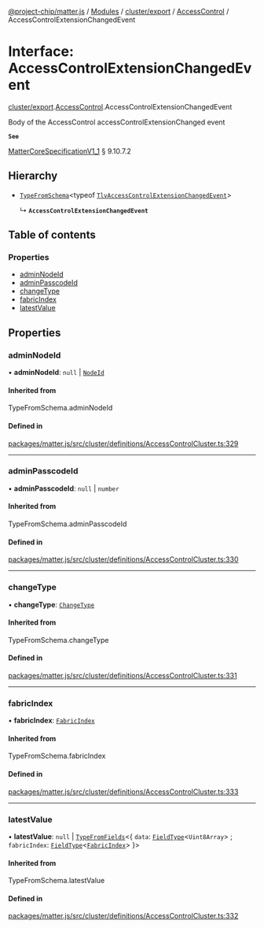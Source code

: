 [@project-chip/matter.js](../README.md) / [Modules](../modules.md) / [cluster/export](../modules/cluster_export.md) / [AccessControl](../modules/cluster_export.AccessControl.md) / AccessControlExtensionChangedEvent

# Interface: AccessControlExtensionChangedEvent

[cluster/export](../modules/cluster_export.md).[AccessControl](../modules/cluster_export.AccessControl.md).AccessControlExtensionChangedEvent

Body of the AccessControl accessControlExtensionChanged event

**`See`**

[MatterCoreSpecificationV1_1](spec_export.MatterCoreSpecificationV1_1.md) § 9.10.7.2

## Hierarchy

- [`TypeFromSchema`](../modules/tlv_export.md#typefromschema)\<typeof [`TlvAccessControlExtensionChangedEvent`](../modules/cluster_export.AccessControl.md#tlvaccesscontrolextensionchangedevent)\>

  ↳ **`AccessControlExtensionChangedEvent`**

## Table of contents

### Properties

- [adminNodeId](cluster_export.AccessControl.AccessControlExtensionChangedEvent.md#adminnodeid)
- [adminPasscodeId](cluster_export.AccessControl.AccessControlExtensionChangedEvent.md#adminpasscodeid)
- [changeType](cluster_export.AccessControl.AccessControlExtensionChangedEvent.md#changetype)
- [fabricIndex](cluster_export.AccessControl.AccessControlExtensionChangedEvent.md#fabricindex)
- [latestValue](cluster_export.AccessControl.AccessControlExtensionChangedEvent.md#latestvalue)

## Properties

### adminNodeId

• **adminNodeId**: ``null`` \| [`NodeId`](../modules/datatype_export.md#nodeid)

#### Inherited from

TypeFromSchema.adminNodeId

#### Defined in

[packages/matter.js/src/cluster/definitions/AccessControlCluster.ts:329](https://github.com/project-chip/matter.js/blob/3adaded6/packages/matter.js/src/cluster/definitions/AccessControlCluster.ts#L329)

___

### adminPasscodeId

• **adminPasscodeId**: ``null`` \| `number`

#### Inherited from

TypeFromSchema.adminPasscodeId

#### Defined in

[packages/matter.js/src/cluster/definitions/AccessControlCluster.ts:330](https://github.com/project-chip/matter.js/blob/3adaded6/packages/matter.js/src/cluster/definitions/AccessControlCluster.ts#L330)

___

### changeType

• **changeType**: [`ChangeType`](../enums/cluster_export.AccessControl.ChangeType.md)

#### Inherited from

TypeFromSchema.changeType

#### Defined in

[packages/matter.js/src/cluster/definitions/AccessControlCluster.ts:331](https://github.com/project-chip/matter.js/blob/3adaded6/packages/matter.js/src/cluster/definitions/AccessControlCluster.ts#L331)

___

### fabricIndex

• **fabricIndex**: [`FabricIndex`](../modules/datatype_export.md#fabricindex)

#### Inherited from

TypeFromSchema.fabricIndex

#### Defined in

[packages/matter.js/src/cluster/definitions/AccessControlCluster.ts:333](https://github.com/project-chip/matter.js/blob/3adaded6/packages/matter.js/src/cluster/definitions/AccessControlCluster.ts#L333)

___

### latestValue

• **latestValue**: ``null`` \| [`TypeFromFields`](../modules/tlv_export.md#typefromfields)\<\{ `data`: [`FieldType`](tlv_export.FieldType.md)\<`Uint8Array`\> ; `fabricIndex`: [`FieldType`](tlv_export.FieldType.md)\<[`FabricIndex`](../modules/datatype_export.md#fabricindex)\>  }\>

#### Inherited from

TypeFromSchema.latestValue

#### Defined in

[packages/matter.js/src/cluster/definitions/AccessControlCluster.ts:332](https://github.com/project-chip/matter.js/blob/3adaded6/packages/matter.js/src/cluster/definitions/AccessControlCluster.ts#L332)
